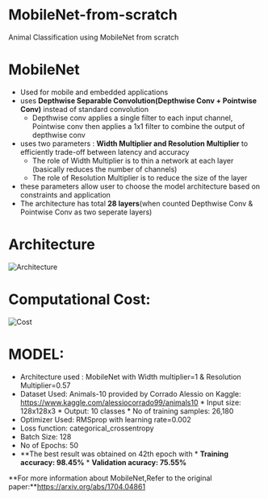 # MobileNet-from-scratch
Animal Classification using MobileNet from scratch

# MobileNet
* Used for mobile and embedded applications
* uses **Depthwise Separable Convolution(Depthwise Conv + Pointwise Conv)** instead of standard convolution 
    * Depthwise conv applies a single filter to each input channel, Pointwise conv then applies a 1x1 filter to combine the output of depthwise conv
* uses two parameters : **Width Multiplier and Resolution Multiplier** to efficiently trade-off between latency and accuracy
    * The role of Width Multiplier is to thin a network at each layer (basically reduces the number of channels)
    * The role of Resolution Multiplier is to reduce the size of the layer
* these parameters allow user to choose the model architecture based on constraints and application
* The architecture has total **28 layers**(when counted Depthwise Conv & Pointwise Conv as two seperate layers)

# Architecture
![**Architecture**](https://github.com/yash88600/MobileNet-from-scratch/blob/master/mobilenet%20architecture.png)

# Computational Cost:
![**Cost**](https://github.com/yash88600/MobileNet-from-scratch/blob/master/mobilenetcomputation%20cost.PNG)

# MODEL:
* Architecture used : MobileNet with Width multiplier=1 & Resolution Multiplier=0.57
* Dataset Used: Animals-10 provided by Corrado Alessio on Kaggle: https://www.kaggle.com/alessiocorrado99/animals10
      * Input size: 128x128x3
      * Output: 10 classes
      * No of training samples: 26,180
* Optimizer Used: RMSprop with learning rate=0.002
* Loss function: categorical_crossentropy
* Batch Size: 128
* No of Epochs: 50
* **The best result was obtained on 42th epoch with
      * **Training accuracy: 98.45%**
      * **Validation acuracy: 75.55%**
      
 **For more information about MobileNet,Refer to the original paper:**https://arxiv.org/abs/1704.04861
